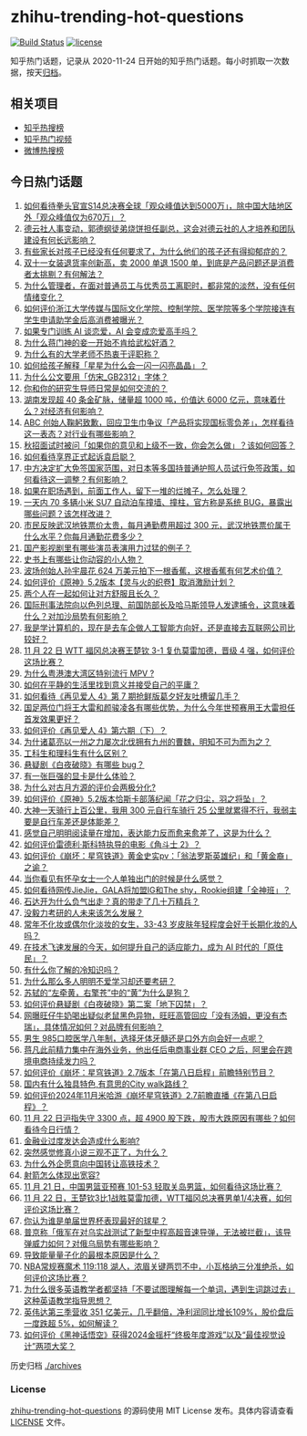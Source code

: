 # zhihu-trending-hot-questions

[![Build Status](https://github.com/justjavac/zhihu-trending-hot-questions/workflows/ci/badge.svg?branch=master)](https://github.com/justjavac/zhihu-trending-hot-questions/actions)
[![license](https://img.shields.io/github/license/justjavac/zhihu-trending-hot-questions)](https://github.com/justjavac/zhihu-trending-hot-questions/blob/master/LICENSE)

知乎热门话题，记录从 2020-11-24
日开始的知乎热门话题。每小时抓取一次数据，按天[归档](./archives)。

## 相关项目

- [知乎热搜榜](https://github.com/justjavac/zhihu-trending-top-search)
- [知乎热门视频](https://github.com/justjavac/zhihu-trending-hot-video)
- [微博热搜榜](https://github.com/justjavac/weibo-trending-hot-search)

## 今日热门话题

<!-- BEGIN -->
<!-- 最后更新时间 Sat Nov 23 2024 12:22:59 GMT+0800 (China Standard Time) -->

1. [如何看待拳头官宣S14总决赛全球「观众峰值达到5000万」，除中国大陆地区外「观众峰值仅为670万」？](https://www.zhihu.com/question/4712311257)
1. [德云社人事变动，郭德纲徒弟烧饼担任副总，这会对德云社的人才培养和团队建设有何长远影响？](https://www.zhihu.com/question/4804768355)
1. [有些家长对孩子已经没有任何要求了，为什么他们的孩子还有得抑郁症的？](https://www.zhihu.com/question/4370124675)
1. [双十一女装退货率创新高，卖 2000 单退 1500 单，到底是产品问题还是消费者太挑剔？有何解法？](https://www.zhihu.com/question/4852076018)
1. [为什么管理者，在面对普通员工与优秀员工离职时，都非常的淡然，没有任何情绪变化？](https://www.zhihu.com/question/2962084507)
1. [如何评价浙江大学传媒与国际文化学院、控制学院、医学院等多个学院接连有学生申请助学金后高消费被曝光？](https://www.zhihu.com/question/4609244322)
1. [如果专门训练 AI 谈恋爱，AI 会变成恋爱高手吗？](https://www.zhihu.com/question/3582337109)
1. [为什么蒋门神的妾一开始不肯给武松好酒？](https://www.zhihu.com/question/667338318)
1. [为什么有的大学老师不热衷于评职称？](https://www.zhihu.com/question/440699039)
1. [如何给孩子解释「星星为什么会一闪一闪亮晶晶」？](https://www.zhihu.com/question/532770274)
1. [为什么公文要用「仿宋_GB2312」字体？](https://www.zhihu.com/question/25563003)
1. [你和你的研究生导师日常是如何交流的？](https://www.zhihu.com/question/29658319)
1. [湖南发现超 40 条金矿脉，储量超 1000 吨，价值达 6000 亿元，意味着什么？对经济有何影响？](https://www.zhihu.com/question/4762172524)
1. [ABC 创始人鞠躬致歉，回应卫生巾争议「产品将实现国标零负差」，怎样看待这一表态？对行业有哪些影响？](https://www.zhihu.com/question/4828690531)
1. [秋招面试时被问「如果你的意见和上级不一致，你会怎么做」？该如何回答？](https://www.zhihu.com/question/3157841968)
1. [如何看待享界正式起诉袁启聪？](https://www.zhihu.com/question/4845366590)
1. [中方决定扩大免签国家范围，对日本等多国持普通护照人员试行免签政策，如何看待这一调整？有何影响？](https://www.zhihu.com/question/4835230298)
1. [如果在职场遇到，前面工作人，留下一堆的烂摊子，怎么处理？](https://www.zhihu.com/question/4216718403)
1. [一天内 70 多辆小米 SU7 自动泊车撞墙、撞柱，官方称是系统 BUG，暴露出哪些问题？该怎样改进？](https://www.zhihu.com/question/4821274994)
1. [市民反映武汉地铁票价太贵，每月通勤费用超过 300 元，武汉地铁票价属于什么水平？你每月通勤花费多少？](https://www.zhihu.com/question/4813238830)
1. [国产影视剧里有哪些演员表演用力过猛的例子？](https://www.zhihu.com/question/572029909)
1. [史书上有哪些让你动容的小人物？](https://www.zhihu.com/question/339984106)
1. [波场创始人孙宇晨花 624 万美元拍下一根香蕉，这根香蕉有何艺术价值？](https://www.zhihu.com/question/4748697710)
1. [如何评价《原神》5.2版本【灵与火的织卷】取消激励计划？](https://www.zhihu.com/question/4665649616)
1. [两个人在一起如何让对方舒服且长久？](https://www.zhihu.com/question/4698312666)
1. [国际刑事法院向以色列总理、前国防部长及哈马斯领导人发逮捕令，这意味着什么？对加沙局势有何影响？](https://www.zhihu.com/question/4766591563)
1. [我是学计算机的，现在是去车企做人工智能方向好，还是直接去互联网公司比较好？](https://www.zhihu.com/question/3121948645)
1. [11 月 22 日 WTT 福冈总决赛王楚钦 3-1 复仇莫雷加德，晋级 4 强，如何评价这场比赛？](https://www.zhihu.com/question/4834643063)
1. [为什么粤港澳大湾区特别流行 MPV ?](https://www.zhihu.com/question/4718572758)
1. [如何在平静的生活里找到意义并接受自己的平庸？](https://www.zhihu.com/question/954333034)
1. [如何看待《再见爱人 4》第 7 期抢鲜版葛夕好友吐槽留几手？](https://www.zhihu.com/question/4822821829)
1. [国足两位门将王大雷和颜骏凌各有哪些优势，为什么今年世预赛用王大雷担任首发效果更好？](https://www.zhihu.com/question/664602860)
1. [如何评价《再见爱人 4》第六期（下）？](https://www.zhihu.com/question/4815029773)
1. [为什诸葛亮以一州之力屡次北伐拥有九州的曹魏，明知不可为而为之？](https://www.zhihu.com/question/620809787)
1. [工科生和理科生有什么区别？](https://www.zhihu.com/question/295693331)
1. [悬疑剧《白夜破晓》有哪些 bug？](https://www.zhihu.com/question/4727903413)
1. [有一张巨强的显卡是什么体验？](https://www.zhihu.com/question/308370784)
1. [为什么对古月方源的评价会两极分化?](https://www.zhihu.com/question/555753546)
1. [如何评价《原神》5.2版本恰斯卡部落纪闻「花之归尘，羽之将坠」？](https://www.zhihu.com/question/4803598595)
1. [大神一天骑行上百公里，我用 300 元自行车骑行 25 公里就累得不行，我弱主要是自行车差还是体能差？](https://www.zhihu.com/question/2883784624)
1. [感觉自己明明阅读量在增加，表达能力反而愈来愈差了，这是为什么？](https://www.zhihu.com/question/4763478149)
1. [如何评价雷德利·斯科特执导的电影《角斗士 2》？](https://www.zhihu.com/question/4823976148)
1. [如何评价《崩坏：星穹铁道》黄金史实pv：「翁法罗斯英雄纪」和「黄金裔」之谕？](https://www.zhihu.com/question/4857971726)
1. [当你看见有怀孕女士一个人单独出门的时候是什么感觉？](https://www.zhihu.com/question/351175902)
1. [如何看待网传JieJie，GALA将加盟IG和The shy，Rookie组建「全神班」？](https://www.zhihu.com/question/4813938782)
1. [石达开为什么负气出走？真的带走了几十万精兵？](https://www.zhihu.com/question/4492319892)
1. [没毅力考研的人未来该怎么发展？](https://www.zhihu.com/question/4451212929)
1. [常年不化妆或偶尔化淡妆的女生，33-43 岁皮肤年轻程度会好于长期化妆的人吗？](https://www.zhihu.com/question/867814357)
1. [在技术飞速发展的今天，如何提升自己的适应能力，成为 AI 时代的「原住民」？](https://www.zhihu.com/question/3582321781)
1. [有什么你了解的冷知识吗？](https://www.zhihu.com/question/545348175)
1. [为什么那么多人明明不爱学习却还要考研？](https://www.zhihu.com/question/3595481561)
1. [苏轼的“左牵黄，右擎苍”中的“黄”为什么是狗？](https://www.zhihu.com/question/3115293183)
1. [如何评价悬疑剧《白夜破晓》第二案「地下囚禁」？](https://www.zhihu.com/question/4688819288)
1. [网曝旺仔牛奶喝出疑似老鼠黑色异物，旺旺高管回应「没有汤姆，更没有杰瑞」，具体情况如何？对品牌有何影响？](https://www.zhihu.com/question/4858967180)
1. [男生 985口腔医学八年制，选择牙体牙髓还是口外方向会好一点呢？](https://www.zhihu.com/question/659322269)
1. [蒋凡此前精力集中在海外业务，他出任后电商事业群 CEO 之后，阿里会在跨境电商持续发力吗？](https://www.zhihu.com/question/4757153416)
1. [如何评价《崩坏：星穹铁道》2.7版本「在第八日启程」前瞻特别节目？](https://www.zhihu.com/question/4855735517)
1. [国内有什么独具特色,有意思的City walk路线？](https://www.zhihu.com/question/54655566)
1. [如何评价2024年11月米哈游《崩坏星穹铁道》2.7前瞻直播《在第八日启程》？](https://www.zhihu.com/question/4856580504)
1. [11 月 22 日沪指失守 3300 点，超 4900 股下跌，股市大跌原因有哪些？如何看待今日行情？](https://www.zhihu.com/question/4801165541)
1. [金融业过度发达会造成什么影响?](https://www.zhihu.com/question/659817544)
1. [突然感觉修真小说三观不正了，为什么？](https://www.zhihu.com/question/650785249)
1. [为什么外企愿意向中国转让高铁技术？](https://www.zhihu.com/question/28540125)
1. [射箭怎么体现出宽容?](https://www.zhihu.com/question/627398083)
1. [11 月 21 日，中国男篮亚预赛 101-53 轻取关岛男篮，如何看待这场比赛？](https://www.zhihu.com/question/4752337399)
1. [11 月 22 日，王楚钦3比1战胜莫雷加德，WTT福冈总决赛男单1/4决赛，如何评价这场比赛？](https://www.zhihu.com/question/4833489282)
1. [你认为谁是单届世界杯表现最好的球星？](https://www.zhihu.com/question/4715218054)
1. [普京称「俄军在对乌实战测试了新型中程高超音速导弹，无法被拦截」，该导弹威力如何？对俄乌局势有哪些影响？](https://www.zhihu.com/question/4797843395)
1. [导致能量量子化的最根本原因是什么？](https://www.zhihu.com/question/563207657)
1. [NBA常规赛魔术 119:118 湖人，浓眉关键两罚不中，小瓦格纳三分准绝杀，如何评价这场比赛？](https://www.zhihu.com/question/4811657254)
1. [为什么很多英语教学者都坚持「不要试图理解每一个单词，遇到生词跳过去」这种英语教学指导思想？](https://www.zhihu.com/question/3586322749)
1. [英伟达第三季营收 351 亿美元，几乎翻倍，净利润同比增长109%，股价盘后一度跌超 5%，如何解读？](https://www.zhihu.com/question/4714984633)
1. [如何评价《黑神话悟空》获得2024金摇杆“终极年度游戏”以及“最佳视觉设计”两项大奖？](https://www.zhihu.com/question/4783483375)

<!-- END -->

历史归档 [./archives](./archives)

### License

[zhihu-trending-hot-questions](https://github.com/justjavac/zhihu-trending-hot-questions)
的源码使用 MIT License 发布。具体内容请查看 [LICENSE](./LICENSE) 文件。
